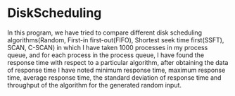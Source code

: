 # DiskScheduling

In this program, we have tried to compare different disk scheduling algorithms(Random, First-in first-out(FIFO), Shortest seek time first(SSFT), SCAN, C-SCAN) in which I have taken 1000 processes in my process queue, and for each process in the process queue, I have found the response time with respect to a particular algorithm, after obtaining the data of response time I have noted minimum response time, maximum response time, average response time, the standard deviation of response time and throughput of the algorithm for the generated random input. 
